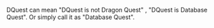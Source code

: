 DQuest can mean "DQuest is not Dragon Quest" , "DQuest is Database Quest". Or simply call it as "Database Quest".